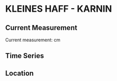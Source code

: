 # KLEINES HAFF - KARNIN

## Current Measurement

Current measurement: <Value topic="rivers/pegel-online/OSPH/KARNIN/measurementValue"/> cm

## Time Series

<TimeSeries topic="rivers/pegel-online/OSPH/KARNIN/measurementValue" period="week" />

## Location

<WorldMap>
  <Marker lat="53.84366487308738" lon="13.858494243912038" labelTopic="rivers/pegel-online/OSPH/KARNIN" />
</WorldMap>

